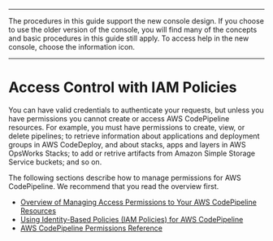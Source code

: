 --------

The procedures in this guide support the new console design\. If you choose to use the older version of the console, you will find many of the concepts and basic procedures in this guide still apply\. To access help in the new console, choose the information icon\.

--------

# Access Control with IAM Policies<a name="access-control"></a>

You can have valid credentials to authenticate your requests, but unless you have permissions you cannot create or access AWS CodePipeline resources\. For example, you must have permissions to create, view, or delete pipelines; to retrieve information about applications and deployment groups in AWS CodeDeploy, and about stacks, apps and layers in AWS OpsWorks Stacks; to add or retrive artifacts from Amazon Simple Storage Service buckets; and so on\.

The following sections describe how to manage permissions for AWS CodePipeline\. We recommend that you read the overview first\.
+ [Overview of Managing Access Permissions to Your AWS CodePipeline Resources](iam-access-control-identity-based.md)
+ [Using Identity\-Based Policies \(IAM Policies\) for AWS CodePipeline](iam-identity-based-access-control.md)
+ [AWS CodePipeline Permissions Reference](permissions-reference.md)